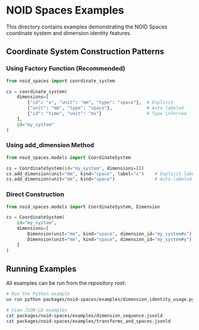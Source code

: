# NOID Spaces Examples

This directory contains examples demonstrating the NOID Spaces coordinate system and dimension identity features.

## Coordinate System Construction Patterns

### Using Factory Function (Recommended)
```python
from noid_spaces import coordinate_system

cs = coordinate_system(
    dimensions=[
        {"id": "x", "unit": "mm", "type": "space"},  # Explicit
        {"unit": "mm", "type": "space"},             # Auto-labeled
        {"id": "time", "unit": "ms"}                 # Type inferred
    ],
    id="my_system"
)
```

### Using add_dimension Method
```python
from noid_spaces.models import CoordinateSystem

cs = CoordinateSystem(id="my_system", dimensions=[])
cs.add_dimension(unit="mm", kind="space", label="x")    # Explicit label
cs.add_dimension(unit="mm", kind="space")               # Auto-labeled
```

### Direct Construction
```python
from noid_spaces.models import CoordinateSystem, Dimension

cs = CoordinateSystem(
    id="my_system",
    dimensions=[
        Dimension(unit="mm", kind="space", dimension_id="my_system#x"),
        Dimension(unit="mm", kind="space", dimension_id="my_system#y"),
    ]
)
```

## Running Examples

All examples can be run from the repository root:

```bash
# Run the Python example
uv run python packages/noid-spaces/examples/dimension_identity_usage.py

# View JSON-LD examples
cat packages/noid-spaces/examples/dimension_sequence.jsonld
cat packages/noid-spaces/examples/transforms_and_spaces.jsonld
```
